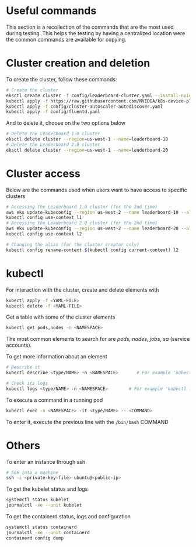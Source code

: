 # Useful commands

This section is a recollection of the commands that are the most used during testing. This helps the testing by having a centralized location were the common commands are available for copying.

# Cluster creation and deletion

To create the cluster, follow these commands:
```bash
# Create the cluster 
eksctl create cluster -f config/leaderboard-cluster.yaml --install-nvidia-plugin=false
kubectl apply -f https://raw.githubusercontent.com/NVIDIA/k8s-device-plugin/v0.14.0/nvidia-device-plugin.yml
kubectl apply -f config/cluster-autoscaler-autodiscover.yaml
kubectl apply -f config/fluentd.yaml
```

And to delete it, choose on the two options below
```bash
# Delete the Leaderboard 1.0 cluster
eksctl delete cluster --region=us-west-1 --name=leaderboard-10
# Delete the Leaderboard 2.0 cluster
eksctl delete cluster --region=us-west-1 --name=leaderboard-20
```

# Cluster access

Below are the commands used when users want to have access to specific clusters
```bash
# Accessing the Leaderboard 1.0 cluster (for the 2nd time)
aws eks update-kubeconfig --region us-west-2 --name leaderboard-10 --alias l1
kubectl config use-context l1
# Accessing the Leaderboard 2.0 cluster (for the 2nd time)
aws eks update-kubeconfig --region us-west-2 --name leaderboard-20 --alias l2
kubectl config use-context l2

# Changing the alias (for the cluster creator only)
kubectl config rename-context $(kubectl config current-context) l2
```

# kubectl

For interaction with the cluster, create and delete elements with
```bash
kubectl apply -f <YAML-FILE>
kubectl delete -f <YAML-FILE>
```

Get a table with some of the cluster elements
```bash
kubectl get pods,nodes -n <NAMESPACE>
```

The most common elements to search for are *pods*, *nodes*, *jobs*, *sa* (service accounts).


To get more information about an element
```bash
# Describe it
kubectl describe <type/NAME> -n <NAMESPACE>       # For example 'kubectl describe pod/submission-id-19345'

# Check its logs
kubectl logs <type/NAME> -n <NAMESPACE>        # For example 'kubectl logs pod/submission-id-19345'
```

To execute a command in a running pod
```bash
kubectl exec -n <NAMESPACE> -it <type/NAME> -- <COMMAND>
```

To enter it, execute the previous line with the `/bin/bash` COMMAND

# Others 

To enter an instance through ssh
```bash
# SSH into a machine
ssh -i <private-key-file> ubuntu@<public-ip>
```

To get the kubelet status and logs
```bash
systemctl status kubelet
journalctl -xe --unit kubelet
```

To get the containerd status, logs and configuration
```bash
systemctl status containerd
journalctl -xe --unit containerd
containerd config dump
```